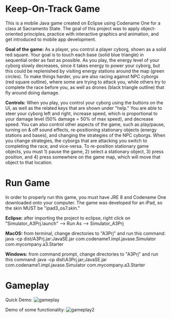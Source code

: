 # **Keep-On-Track Game**
This is a mobile Java game created on Eclipse using Codename One for a class at Sacramento State. The goal of this project was to apply object-oriented principles, practice with interactive graphics and animation, and get introduced to mobile app development.

**Goal of the game:** As a player, you control a player cyborg, shown as a solid red square. Your goal is to touch each base (solid blue triangle) in sequential order as fast as possible. As you play, the energy level of your cyborg slowly decreases, since it takes energy to power your cyborg, but this could be replenished by visiting energy stations around the map (green circles). To make things harder, you are also racing against NPC cyborgs (red square outline), where some are trying to attack you, while others try to complete the race before you, as well as drones (black triangle outline) that fly around doing damage.

**Controls:** When you play, you control your cyborg using the buttons on the UI, as well as the related keys that are shown under "help." You are able to steer your cyborg left and right, increase speed, which is proportional to your damage level (50% damage = 50% of max speed), and decrease speed. You can also control other aspects of the game, such as play/pause, turning on & off sound effects, re-positioning stationary objects (energy stations and bases), and changing the strategies of the NPC cyborgs. When you change strategies, the cyborgs that are attacking you switch to completing the race, and vice-versa. To re-position stationary game objects, you must 1) pause the game, 2) select a stationary object, 3) press position, and 4) press somewhere on the game map, which will move that object to that location.


# **Run Game**
In order to properly run this game, you must have JRE 8 and Codename One downloaded onto your computer. The game was developed for an iPad, so the skin MUST be "ipad3_os7.skin."

**Eclipse:** after importing the project to eclipse, right click on "Simulator_A3Prj.launch" --> Run As --> Simulator_A3Prj

**MacOS:** from terminal, change directories to "A3Prj" and run this command: java -cp dist/A3Prj.jar:JavaSE.jar com.codename1.impl.javase.Simulator com.mycompany.a3.Starter

**Windows:** from command prompt, change directories to "A3Prj" and run this command: java -cp dist\A3Prj.jar;JavaSE.jar com.codename1.impl.javase.Simulator com.mycompany.a3.Starter

# **Gameplay**
Quick Demo:
![gameplay](https://user-images.githubusercontent.com/63819319/119928259-11a08500-bf30-11eb-896d-aa2010e12928.gif)

Demo of some functionality:
![gameplay2](https://user-images.githubusercontent.com/63819319/119928765-14e84080-bf31-11eb-8150-291c55e5d3ac.gif)

